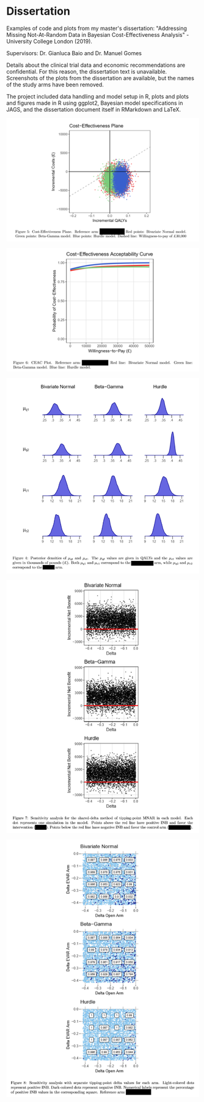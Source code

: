# Dissertation
Examples of code and plots from my master's dissertation: "Addressing Missing Not-At-Random Data in Bayesian Cost-Effectiveness Analysis" - University College London (2019).

Supervisors: Dr. Gianluca Baio and Dr. Manuel Gomes

Details about the clinical trial data and economic recommendations are confidential. For this reason, the dissertation text is unavailable. Screenshots of the plots from the dissertation are available, but the names of the study arms have been removed.

The project included data handling and model setup in R, plots and plots and figures made in R using ggplot2, Bayesian model specifications in JAGS, and the dissertation document itself in RMarkdown and LaTeX.

![Cost Effectiveness Plane](https://github.com/ryankarpenko/Dissertation/blob/master/cost_effectiveness_plane.png?raw=true "Cost-Effectiveness Plane")

![Cost Effectiveness Acceptability Curve](https://github.com/ryankarpenko/Dissertation/blob/master/cost_effectiveness_acceptability_curve.png?raw=true "Cost-Effectiveness Acceptability Curve")

![Posterior Densities](https://github.com/ryankarpenko/Dissertation/blob/master/posterior_densities.png?raw=true "Posterior Densities")

![One Delta MNAR](https://github.com/ryankarpenko/Dissertation/blob/master/one_delta_mnar.png?raw=true "MNAR Robustness Results: One Delta")

![Two Delta MNAR](https://github.com/ryankarpenko/Dissertation/blob/master/two_delta_mnar.png?raw=true "MNAR Robustness Results: Two Deltas")
